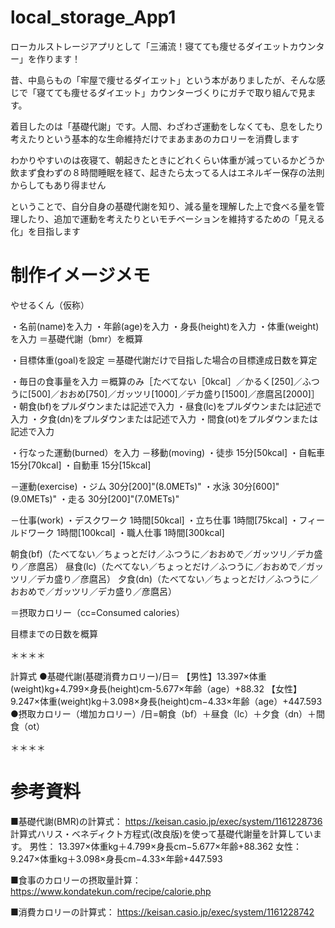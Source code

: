 # local_storage_App1
ローカルストレージアプリとして「三浦流！寝てても痩せるダイエットカウンター」を作ります！

昔、中島らもの「牢屋で痩せるダイエット」という本がありましたが、そんな感じで「寝てても痩せるダイエット」カウンターづくりにガチで取り組んで見ます。

着目したのは「基礎代謝」です。人間、わざわざ運動をしなくても、息をしたり考えたりという基本的な生命維持だけでまあまあのカロリーを消費します

わかりやすいのは夜寝て、朝起きたときにどれくらい体重が減っているかどうか
飲まず食わずの８時間睡眠を経て、起きたら太ってる人はエネルギー保存の法則からしてもあり得ません

ということで、自分自身の基礎代謝を知り、減る量を理解した上で食べる量を管理したり、追加で運動を考えたりといモチベーションを維持するための「見える化」を目指します

# 制作イメージメモ

やせるくん（仮称）

・名前(name)を入力
・年齢(age)を入力
・身長(height)を入力
・体重(weight)を入力
＝基礎代謝（bmr）を概算

・目標体重(goal)を設定
＝基礎代謝だけで目指した場合の目標達成日数を算定

・毎日の食事量を入力
＝概算のみ［たべてない［0kcal］／かるく[250]／ふつうに[500]／おおめ[750]／ガッツリ[1000]／デカ盛り[1500]／彦麿呂[2000]］
・朝食(bf)をプルダウンまたは記述で入力
・昼食(lc)をプルダウンまたは記述で入力
・夕食(dn)をプルダウンまたは記述で入力
・間食(ot)をプルダウンまたは記述で入力

・行なった運動(burned）を入力
－移動(moving)
・徒歩 15分[50kcal]
・自転車 15分[70kcal]
・自動車 15分[15kcal]

－運動(exercise)
・ジム 30分[200]"(8.0METs)"
・水泳 30分[600]"(9.0METs)"
・走る 30分[200]"(7.0METs)"

－仕事(work)
・デスクワーク 1時間[50kcal]
・立ち仕事 1時間[75kcal]
・フィールドワーク 1時間[100kcal]
・職人仕事 1時間[300kcal]

朝食(bf)（たべてない／ちょっとだけ／ふつうに／おおめで／ガッツリ／デカ盛り／彦麿呂）
昼食(lc)（たべてない／ちょっとだけ／ふつうに／おおめで／ガッツリ／デカ盛り／彦麿呂）
夕食(dn)（たべてない／ちょっとだけ／ふつうに／おおめで／ガッツリ／デカ盛り／彦麿呂）

＝摂取カロリー（cc=Consumed calories）

目標までの日数を概算

＊＊＊＊

計算式
●基礎代謝(基礎消費カロリー)/日＝
【男性】13.397×体重(weight)kg+4.799×身長(height)cm-5.677×年齢（age）+88.32
【女性】9.247×体重(weight)kg＋3.098×身長(height)cm−4.33×年齢（age）+447.593
●摂取カロリー（増加カロリー）/日=朝食（bf）＋昼食（lc）＋夕食（dn）＋間食（ot）

＊＊＊＊

# 参考資料

■基礎代謝(BMR)の計算式：
https://keisan.casio.jp/exec/system/1161228736
計算式ハリス・ベネディクト方程式(改良版)を使って基礎代謝量を計算しています。
男性： 13.397×体重kg＋4.799×身長cm−5.677×年齢+88.362
女性： 9.247×体重kg＋3.098×身長cm−4.33×年齢+447.593

■食事のカロリーの摂取量計算：
https://www.kondatekun.com/recipe/calorie.php

■消費カロリーの計算式：
https://keisan.casio.jp/exec/system/1161228742
